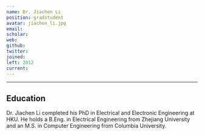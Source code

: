 ```yaml
---
name: Dr. Jiachen Li
position: gradstudent
avatar: jiachen_li.jpg
email: 
scholar: 
web: 
github: 
twitter: 
joined: 
left: 2012
current: 
---
```



<hr>

## Education
Dr. Jiachen Li completed his PhD in Electrical and Electronic Engineering at HKU. He holds a B.Eng. in Electrical Engineering from Zhejiang University and an M.S. in Computer Engineering from Columbia University.
